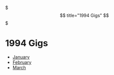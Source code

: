 $$$
title="1994 Gigs"
$$$

# 1994 Gigs

- [January](/gigs/1994/01)
- [February](/gigs/1994/02)
- [March](/gigs/1994/03)
